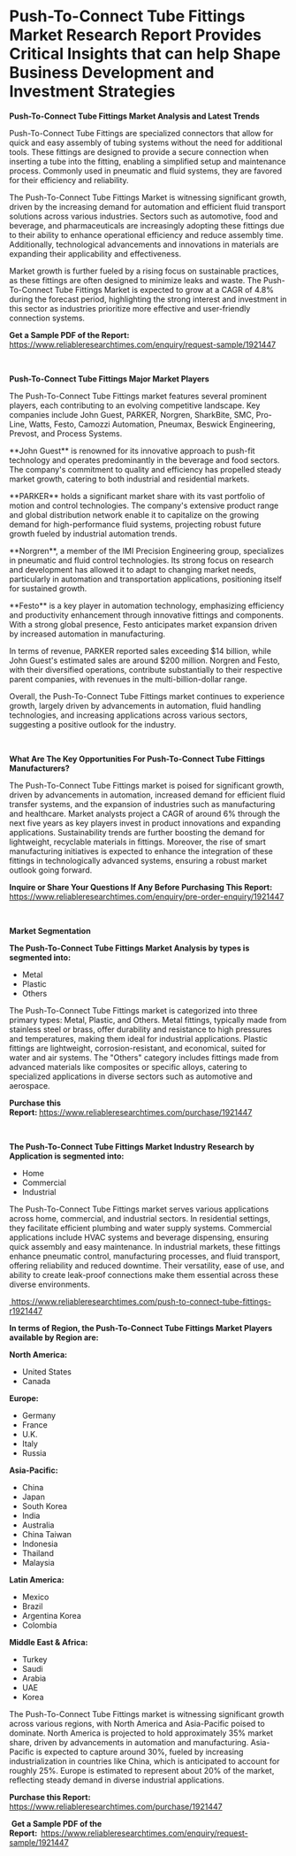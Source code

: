 <p><h1>Push-To-Connect Tube Fittings Market Research Report Provides Critical Insights that can help Shape Business Development and Investment Strategies</h1></p><p><strong>Push-To-Connect Tube Fittings Market Analysis and Latest Trends</strong></p>
<p><p>Push-To-Connect Tube Fittings are specialized connectors that allow for quick and easy assembly of tubing systems without the need for additional tools. These fittings are designed to provide a secure connection when inserting a tube into the fitting, enabling a simplified setup and maintenance process. Commonly used in pneumatic and fluid systems, they are favored for their efficiency and reliability.</p><p>The Push-To-Connect Tube Fittings Market is witnessing significant growth, driven by the increasing demand for automation and efficient fluid transport solutions across various industries. Sectors such as automotive, food and beverage, and pharmaceuticals are increasingly adopting these fittings due to their ability to enhance operational efficiency and reduce assembly time. Additionally, technological advancements and innovations in materials are expanding their applicability and effectiveness.</p><p>Market growth is further fueled by a rising focus on sustainable practices, as these fittings are often designed to minimize leaks and waste. The Push-To-Connect Tube Fittings Market is expected to grow at a CAGR of 4.8% during the forecast period, highlighting the strong interest and investment in this sector as industries prioritize more effective and user-friendly connection systems.</p></p>
<p><strong>Get a Sample PDF of the Report:&nbsp;</strong> <a href="https://www.reliableresearchtimes.com/enquiry/request-sample/1921447?utm_campaign=2669&utm_medium=2&utm_source=Github&utm_content=ia&utm_term=12042025&utm_id=push-to-connect-tube-fittings">https://www.reliableresearchtimes.com/enquiry/request-sample/1921447</a></p>
<p>&nbsp;</p>
<p><strong>Push-To-Connect Tube Fittings Major Market Players</strong></p>
<p><p>The Push-To-Connect Tube Fittings market features several prominent players, each contributing to an evolving competitive landscape. Key companies include John Guest, PARKER, Norgren, SharkBite, SMC, Pro-Line, Watts, Festo, Camozzi Automation, Pneumax, Beswick Engineering, Prevost, and Process Systems.</p><p>**John Guest** is renowned for its innovative approach to push-fit technology and operates predominantly in the beverage and food sectors. The company's commitment to quality and efficiency has propelled steady market growth, catering to both industrial and residential markets.</p><p>**PARKER** holds a significant market share with its vast portfolio of motion and control technologies. The company's extensive product range and global distribution network enable it to capitalize on the growing demand for high-performance fluid systems, projecting robust future growth fueled by industrial automation trends.</p><p>**Norgren**, a member of the IMI Precision Engineering group, specializes in pneumatic and fluid control technologies. Its strong focus on research and development has allowed it to adapt to changing market needs, particularly in automation and transportation applications, positioning itself for sustained growth.</p><p>**Festo** is a key player in automation technology, emphasizing efficiency and productivity enhancement through innovative fittings and components. With a strong global presence, Festo anticipates market expansion driven by increased automation in manufacturing.</p><p>In terms of revenue, PARKER reported sales exceeding $14 billion, while John Guest's estimated sales are around $200 million. Norgren and Festo, with their diversified operations, contribute substantially to their respective parent companies, with revenues in the multi-billion-dollar range. </p><p>Overall, the Push-To-Connect Tube Fittings market continues to experience growth, largely driven by advancements in automation, fluid handling technologies, and increasing applications across various sectors, suggesting a positive outlook for the industry.</p></p>
<p>&nbsp;</p>
<p><strong>What Are The Key Opportunities For Push-To-Connect Tube Fittings Manufacturers?</strong></p>
<p><p>The Push-To-Connect Tube Fittings market is poised for significant growth, driven by advancements in automation, increased demand for efficient fluid transfer systems, and the expansion of industries such as manufacturing and healthcare. Market analysts project a CAGR of around 6% through the next five years as key players invest in product innovations and expanding applications. Sustainability trends are further boosting the demand for lightweight, recyclable materials in fittings. Moreover, the rise of smart manufacturing initiatives is expected to enhance the integration of these fittings in technologically advanced systems, ensuring a robust market outlook going forward.</p></p>
<p><strong>Inquire or Share Your Questions If Any Before Purchasing This Report:</strong> <a href="https://www.reliableresearchtimes.com/enquiry/pre-order-enquiry/1921447?utm_campaign=2669&utm_medium=2&utm_source=Github&utm_content=ia&utm_term=12042025&utm_id=push-to-connect-tube-fittings">https://www.reliableresearchtimes.com/enquiry/pre-order-enquiry/1921447</a></p>
<p>&nbsp;</p>
<p><strong>Market Segmentation</strong></p>
<p><strong>The Push-To-Connect Tube Fittings Market Analysis by types is segmented into:</strong></p>
<p><ul><li>Metal</li><li>Plastic</li><li>Others</li></ul></p>
<p><p>The Push-To-Connect Tube Fittings market is categorized into three primary types: Metal, Plastic, and Others. Metal fittings, typically made from stainless steel or brass, offer durability and resistance to high pressures and temperatures, making them ideal for industrial applications. Plastic fittings are lightweight, corrosion-resistant, and economical, suited for water and air systems. The "Others" category includes fittings made from advanced materials like composites or specific alloys, catering to specialized applications in diverse sectors such as automotive and aerospace.</p></p>
<p><strong>Purchase this Report:&nbsp;</strong><a href="https://www.reliableresearchtimes.com/purchase/1921447?utm_campaign=2669&utm_medium=2&utm_source=Github&utm_content=ia&utm_term=12042025&utm_id=push-to-connect-tube-fittings">https://www.reliableresearchtimes.com/purchase/1921447</a></p>
<p>&nbsp;</p>
<p><strong>The Push-To-Connect Tube Fittings Market Industry Research by Application is segmented into:</strong></p>
<p><ul><li>Home</li><li>Commercial</li><li>Industrial</li></ul></p>
<p><p>The Push-To-Connect Tube Fittings market serves various applications across home, commercial, and industrial sectors. In residential settings, they facilitate efficient plumbing and water supply systems. Commercial applications include HVAC systems and beverage dispensing, ensuring quick assembly and easy maintenance. In industrial markets, these fittings enhance pneumatic control, manufacturing processes, and fluid transport, offering reliability and reduced downtime. Their versatility, ease of use, and ability to create leak-proof connections make them essential across these diverse environments.</p></p>
<p><a href="https://www.reliableresearchtimes.com/push-to-connect-tube-fittings-r1921447?utm_campaign=2669&utm_medium=2&utm_source=Github&utm_content=ia&utm_term=12042025&utm_id=push-to-connect-tube-fittings">&nbsp;https://www.reliableresearchtimes.com/push-to-connect-tube-fittings-r1921447</a></p>
<p><strong>In terms of Region, the Push-To-Connect Tube Fittings Market Players available by Region are:</strong></p>
<p>
    <p> <strong> North America: </strong>
        <ul>
            <li>United States</li>
            <li>Canada</li>
        </ul>
        </p> 
    <p> <strong> Europe: </strong>
        <ul>
            <li>Germany</li>
            <li>France</li>
            <li>U.K.</li>
            <li>Italy</li>
            <li>Russia</li>
        </ul>
        </p> 
    <p> <strong> Asia-Pacific: </strong>
        <ul>
            <li>China</li>
            <li>Japan</li>
            <li>South Korea</li>
            <li>India</li>
            <li>Australia</li>
            <li>China Taiwan</li>
            <li>Indonesia</li>
            <li>Thailand</li>
            <li>Malaysia</li>
        </ul>
        </p> 
    <p> <strong> Latin America: </strong>
        <ul>
            <li>Mexico</li>
            <li>Brazil</li>
            <li>Argentina Korea</li>
            <li>Colombia</li>
        </ul>
        </p> 
    <p> <strong> Middle East & Africa: </strong>
        <ul>
            <li>Turkey</li>
            <li>Saudi</li>
            <li>Arabia</li>
            <li>UAE</li>
            <li>Korea</li>
        </ul>
    </p>
    </p>
<p><p>The Push-To-Connect Tube Fittings market is witnessing significant growth across various regions, with North America and Asia-Pacific poised to dominate. North America is projected to hold approximately 35% market share, driven by advancements in automation and manufacturing. Asia-Pacific is expected to capture around 30%, fueled by increasing industrialization in countries like China, which is anticipated to account for roughly 25%. Europe is estimated to represent about 20% of the market, reflecting steady demand in diverse industrial applications.</p></p>
<p><strong>Purchase this Report: </strong><a href="https://www.reliableresearchtimes.com/purchase/1921447?utm_campaign=2669&utm_medium=2&utm_source=Github&utm_content=ia&utm_term=12042025&utm_id=push-to-connect-tube-fittings">https://www.reliableresearchtimes.com/purchase/1921447</a></p>
<p>&nbsp;<strong>Get a Sample PDF of the Report:&nbsp;&nbsp;</strong><a href="https://www.reliableresearchtimes.com/enquiry/request-sample/1921447?utm_campaign=2669&utm_medium=2&utm_source=Github&utm_content=ia&utm_term=12042025&utm_id=push-to-connect-tube-fittings">https://www.reliableresearchtimes.com/enquiry/request-sample/1921447</a></p>
<p><strong></strong></p>
<p><p></p><p></p><p></p></p>